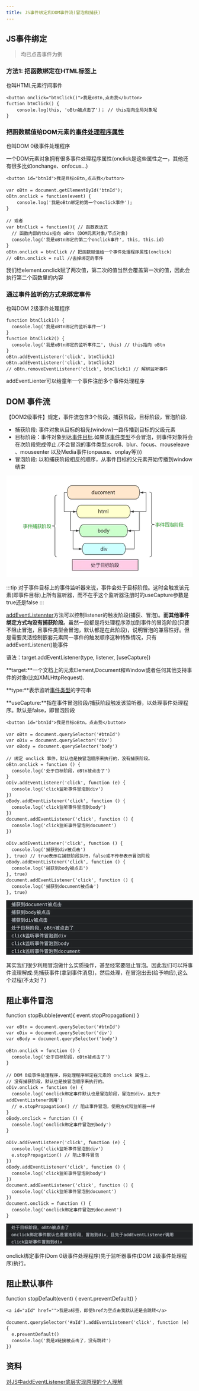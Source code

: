 ```yaml
---
title: JS事件绑定和DOM事件流(冒泡和捕获)
---
```


## JS事件绑定

> 均已点击事件为例

### 方法1: 把函数绑定在HTML标签上

也叫HTML元素行间事件
```
<button onclick="btnClick()">我是oBtn,点击我</button>
fuction btnClick() {
    console.log(this, 'oBtn被点击了')； // this指向全局对象呢
}
```

### 把函数赋值给DOM元素的[事件处理程序属性](https://developer.mozilla.org/zh-CN/docs/Web/API/GlobalEventHandlers)

也叫DOM 0级事件处理程序

一个DOM元素对象拥有很多事件处理程序属性(onclick是这些属性之一，其他还有很多比如onchange、onfocus...)

```
<button id="btnId">我是目标oBtn,点击我</button>

var oBtn = document.getElementById('btnId');
oBtn.onclick = function(event) {
    console.log('我是oBtn绑定的第一个onclick事件');
}

// 或者
var btnClick = function(){ // 函数表达式
  // 函数内部的this指向 oBtn (DOM元素对象/节点对象)
  console.log('我是oBtn绑定的第二个onclick事件', this, this.id)
} 
oBtn.onclick = btnClick // 把函数赋值给一个事件处理程序属性(onclick)
// oBtn.onclick = null //去掉绑定的事件
```

我们给element.onclick赋了两次值，第二次的值当然会覆盖第一次的值，因此会执行第二个函数里的内容

### 通过事件监听的方式来绑定事件

也叫DOM 2级事件处理程序

```
function btnClick1() {
  console.log('我是oBtn绑定的监听事件一')
}
function btnClick2() {
  console.log('我是oBtn绑定的监听事件二', this) // this指向 oBtn
}
oBtn.addEventListener('click', btnClick1)
oBtn.addEventListener('click', btnClick2)
// oBtn.removeEventListener('click', btnClick1) // 解绑监听事件
```
addEventLienter可以给童年一个事件注册多个事件处理程序

## DOM 事件流

【DOM2级事件】规定，事件流包含3个阶段，捕获阶段，目标阶段，冒泡阶段.

- 捕获阶段: 事件对象从目标的祖先(window)一路传播到目标的父级元素
- 目标阶段：事件对象到达[事件目标](https://www.w3.org/TR/DOM-Level-3-Events/#event-target).如果该[事件类型](https://www.w3.org/TR/DOM-Level-3-Events/#event-type)不会冒泡，则事件对象将会在次阶段完成停止.(不会冒泡的事件类型:scroll、blur、focus、mouseleave 、mouseenter 以及Media事件(onpause、onplay等)))
- 冒泡阶段: 以和捕获阶段相反的顺序，从事件目标的父元素开始传播到window结束

![事件绑定](./images/16910815-69b3b43e7579b374.jpg)

:::tip
对于事件目标上的事件监听器来说，事件会处于目标阶段。这时会触发该元素(即事件目标)上所有监听器，而不在乎这个监听器注册时的useCapture参数是true还是false
:::

[addEventListennter](https://developer.mozilla.org/zh-CN/docs/Web/API/EventTarget/addEventListener)方法可以控制listener的触发阶段(捕获、冒泡)。**而其他事件绑定方式均没有捕获阶段**。虽然一般都是将处理程序添加到事件的冒泡阶段(只要不阻止冒泡，且事件类型会冒泡，默认都是在此阶段)，说明冒泡的兼容性好。但是需要灵活控制嵌套元素同一事件的触发顺序这种特殊情况，只有addEventListener()能事件

语法：target.addEventListener(type, listener, [useCapture])

**target:**一个文档上的元素Element,Document和Window或者任何其他支持事件的对象(比如XMLHttpRequest).

**type:**表示监听[事件类型](https://developer.mozilla.org/zh-CN/docs/Web/Events)的字符串

**useCapture:**指在事件冒泡阶段/捕获阶段触发该监听器，以处理事件处理程序。默认是false，即冒泡阶段

```
<button id="btnId">我是目标oBtn，点击我</button>

var oBtn = document.querySelector('#btnId')
var oDiv = document.querySelector('div')
var oBody = document.querySelector('body')

// 绑定 onclick 事件，默认也是按冒泡顺序来执行的，没有捕获阶段。
oBtn.onclick = function () {
  console.log('处于目标阶段，oBtn被点击了')
}
oDiv.addEventListener('click', function (e) {
  console.log('click监听事件冒泡到div')
})
oBody.addEventListener('click', function () {
  console.log('click监听事件冒泡到body')
})
document.addEventListener('click', function () {
  console.log('click监听事件冒泡到document')
})

oDiv.addEventListener('click', function () {
  console.log('捕获到div被点击')
}, true) // true表示在捕获阶段执行，false或不传参表示冒泡阶段
oBody.addEventListener('click', function () {
  console.log('捕获到body被点击')
}, true)
document.addEventListener('click', function () { 
  console.log('捕获到document被点击')
}, true)
```

![事件绑定执行](./images/16910815-8bac2ec016caca8b.jpg)

其实我们很少利用冒泡做什么实质操作，甚至经常要阻止冒泡。因此我们可以将事件流理解成:先捕获事件(拿到事件消息)，然后处理，在冒泡出去(给予响应),这么个过程(不太对？)

## 阻止事件冒泡

function stopBubble(event){ event.stopPropagation() }

```
var oBtn = document.querySelector('#btnId')
var oDiv = document.querySelector('div')
var oBody = document.querySelector('body')

oBtn.onclick = function () {
  console.log('处于目标阶段，oBtn被点击了')
}

// DOM 0级事件处理程序，将处理程序绑定在元素的 onclick 属性上，
// 没有捕获阶段，默认也是按冒泡顺序来执行的。
oDiv.onclick = function (e) {
  console.log('onclick绑定事件默认也是冒泡阶段，冒泡到div，且先于addEventListener调用')
  // e.stopPropagation() // 阻止事件冒泡，使用方式和监听器一样
}
oBody.onclick = function () {
  console.log('onclick绑定事件冒泡到body')
}

oDiv.addEventListener('click', function (e) {
  console.log('click监听事件冒泡到div')
  e.stopPropagation() // 阻止事件冒泡
})
oBody.addEventListener('click', function () {
  console.log('click监听事件冒泡到body')
})
document.addEventListener('click', function () {
  console.log('click监听事件冒泡到document')
})
document.onclick = function () {
  console.log('onclick绑定事件冒泡到document')
}
```

![阻止冒泡](./images/16910815-d7a98538236c096e.jpg)

onclick绑定事件(Dom 0级事件处理程序)先于监听器事件(DOM 2级事件处理程序)执行。

## 阻止默认事件
function stopDefault(event) { event.preventDefault() }

```
<a id="aId" href="">我是a标签，即使href为空点击我默认还是会跳转</a>

document.querySelector('#aId').addEventListener('click', function (e) {
  e.preventDefault()
  console.log('我是a链接被点击了，没有跳转')
})
```

## 资料
[对JS中addEventListener底层实现原理的个人理解](https://blog.csdn.net/HarryMing/article/details/95181585)
